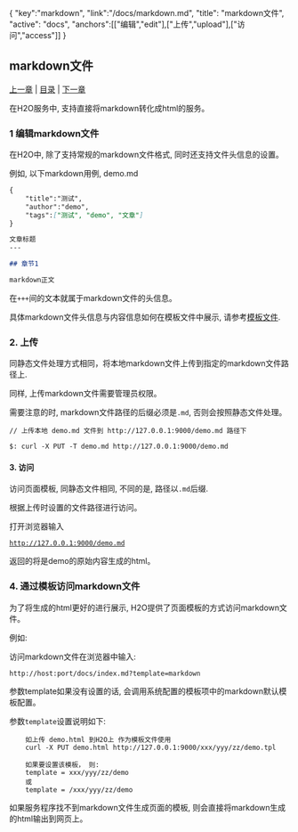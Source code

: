 {
   "key":"markdown",
   "link":"/docs/markdown.md",
   "title": "markdown文件",
   "active": "docs",
   "anchors":[["编辑","edit"],["上传","upload"],["访问","access"]]
}

markdown文件
---

[上一章](/docs/template.md)  |  [目录](/docs/index.md)  |  [下一章](/docs/auth.md)


在H2O服务中, 支持直接将markdown转化成html的服务。

<a name="edit"></a>

### 1 编辑markdown文件

在H2O中, 除了支持常规的markdown文件格式, 同时还支持文件头信息的设置。

例如, 以下markdown用例, demo.md

````markdown
{
	"title":"测试",
	"author":"demo",
	"tags":["测试", "demo", "文章"]
}

文章标题
---

## 章节1

markdown正文

````

在<code>+++</code>间的文本就属于markdown文件的头信息。

具体markdown文件头信息与内容信息如何在模板文件中展示, 请参考[模板文件](/docs/template.md).

<a name="upload"></a>

### 2. 上传

同静态文件处理方式相同，将本地markdown文件上传到指定的markdown文件路径上.

同样, 上传markdown文件需要管理员权限。

需要注意的时, markdown文件路径的后缀必须是<code>.md</code>, 否则会按照静态文件处理。

````
// 上传本地 demo.md 文件到 http://127.0.0.1:9000/demo.md 路径下

$: curl -X PUT -T demo.md http://127.0.0.1:9000/demo.md

````

<a name="access"></a>

#### 3. 访问

访问页面模板, 同静态文件相同, 不同的是, 路径以<code>.md</code>后缀.

根据上传时设置的文件路径进行访问。

打开浏览器输入

<code>http://127.0.0.1:9000/demo.md</code>

返回的将是demo的原始内容生成的html。

### 4. 通过模板访问markdown文件

为了将生成的html更好的进行展示, H2O提供了页面模板的方式访问markdown文件。

例如:

访问markdown文件在浏览器中输入:

<code>http://host:port/docs/index.md?template=markdown</code>

参数template如果没有设置的话, 会调用系统配置的模板项中的markdown默认模板配置。

参数<code>template</code>设置说明如下:

````
	如上传 demo.html 到H2O上 作为模板文件使用
	curl -X PUT demo.html http://127.0.0.1:9000/xxx/yyy/zz/demo.tpl

	如果要设置该模板， 则:
	template = xxx/yyy/zz/demo
	或
	template = /xxx/yyy/zz/demo

````

如果服务程序找不到markdown文件生成页面的模板, 则会直接将markdown生成的html输出到网页上。




